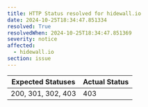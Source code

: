 ```yaml
---
title: HTTP Status resolved for hidewall.io
date: 2024-10-25T18:34:47.851334
resolved: True
resolvedWhen: 2024-10-25T18:34:47.851369
severity: notice
affected:
  - hidewall.io
section: issue
---
```


| Expected Statuses | Actual Status  |
|-------------------|----------------|
| 200, 301, 302, 403 | 403 |
